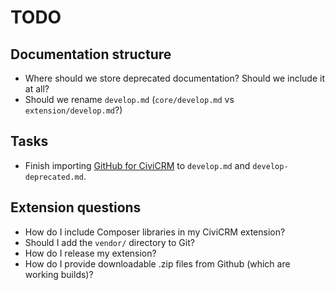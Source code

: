 # TODO

## Documentation structure

* Where should we store deprecated documentation? Should we include it at all?
* Should we rename `develop.md` (`core/develop.md` vs `extension/develop.md`?)

## Tasks

* Finish importing [GitHub for CiviCRM](https://wiki.civicrm.org/confluence/display/CRMDOC43/GitHub+for+CiviCRM) to `develop.md` and `develop-deprecated.md`.

## Extension questions

* How do I include Composer libraries in my CiviCRM extension?
* Should I add the `vendor/` directory to Git?
* How do I release my extension?
* How do I provide downloadable .zip files from Github (which are working builds)?
